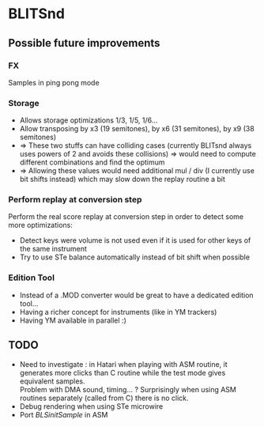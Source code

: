 # BLITSnd

## Possible future improvements

### FX

Samples in ping pong mode

### Storage

*   Allows storage optimizations 1/3, 1/5, 1/6...
*   Allow transposing by x3 (19 semitones), by x6 (31 semitones), by x9
    (38 semitones)
*   =\> These two stuffs can have colliding cases (currently BLITsnd
    always uses powers of 2 and avoids these collisions) =\> would need
    to compute different combinations and find the optimum
*   =\> Allowing these values would need additional mul / div 
    (I currently use bit shifts instead) which may slow down the replay routine a bit

### Perform replay at conversion step

Perform the real score replay at conversion step in order to detect some
more optimizations:

*   Detect keys were volume is not used even if it is used for other
    keys of the same instrument
*   Try to use STe balance automatically instead of bit shift when
    possible

### Edition Tool

*   Instead of a .MOD converter would be great to have a dedicated edition tool...
*   Having a richer concept for instruments (like in YM trackers)
*   Having YM available in parallel :)

## TODO

*   Need to investigate : in Hatari when playing with ASM routine, it generates more clicks than C routine while the test mode gives equivalent samples.  
    Problem with DMA sound, timing... ? Surprisingly when using ASM routines separately (called from C) there is no click.
*   Debug rendering when using STe microwire
* 	Port *BLSinitSample* in ASM
